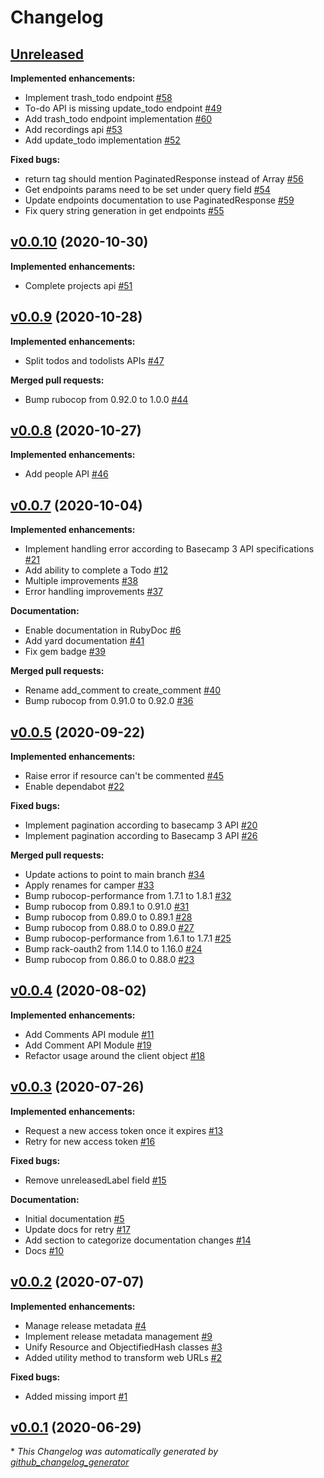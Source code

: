 # Changelog

## [Unreleased](https://github.com/renehernandez/camper/tree/HEAD)

**Implemented enhancements:**

- Implement trash\_todo endpoint [\#58](https://github.com/renehernandez/camper/issues/58)
- To-do API is missing update\_todo endpoint [\#49](https://github.com/renehernandez/camper/issues/49)
- Add trash\_todo endpoint implementation [\#60](https://github.com/renehernandez/camper/pull/60)
- Add recordings api [\#53](https://github.com/renehernandez/camper/pull/53)
- Add update\_todo implementation [\#52](https://github.com/renehernandez/camper/pull/52)

**Fixed bugs:**

- return tag should mention PaginatedResponse instead of Array [\#56](https://github.com/renehernandez/camper/issues/56)
- Get endpoints params need to be set under query field [\#54](https://github.com/renehernandez/camper/issues/54)
- Update endpoints documentation to use PaginatedResponse [\#59](https://github.com/renehernandez/camper/pull/59)
- Fix query string generation in get endpoints [\#55](https://github.com/renehernandez/camper/pull/55)

## [v0.0.10](https://github.com/renehernandez/camper/tree/v0.0.10) (2020-10-30)

**Implemented enhancements:**

- Complete projects api [\#51](https://github.com/renehernandez/camper/pull/51)

## [v0.0.9](https://github.com/renehernandez/camper/tree/v0.0.9) (2020-10-28)

**Implemented enhancements:**

- Split todos and todolists APIs [\#47](https://github.com/renehernandez/camper/pull/47)

**Merged pull requests:**

- Bump rubocop from 0.92.0 to 1.0.0 [\#44](https://github.com/renehernandez/camper/pull/44)

## [v0.0.8](https://github.com/renehernandez/camper/tree/v0.0.8) (2020-10-27)

**Implemented enhancements:**

- Add people API [\#46](https://github.com/renehernandez/camper/pull/46)

## [v0.0.7](https://github.com/renehernandez/camper/tree/v0.0.7) (2020-10-04)

**Implemented enhancements:**

- Implement handling error according to Basecamp 3 API specifications [\#21](https://github.com/renehernandez/camper/issues/21)
- Add ability to complete a Todo [\#12](https://github.com/renehernandez/camper/issues/12)
- Multiple improvements [\#38](https://github.com/renehernandez/camper/pull/38)
- Error handling improvements [\#37](https://github.com/renehernandez/camper/pull/37)

**Documentation:**

- Enable documentation in RubyDoc [\#6](https://github.com/renehernandez/camper/issues/6)
- Add yard documentation [\#41](https://github.com/renehernandez/camper/pull/41)
- Fix gem badge [\#39](https://github.com/renehernandez/camper/pull/39)

**Merged pull requests:**

- Rename add\_comment to create\_comment [\#40](https://github.com/renehernandez/camper/pull/40)
- Bump rubocop from 0.91.0 to 0.92.0 [\#36](https://github.com/renehernandez/camper/pull/36)

## [v0.0.5](https://github.com/renehernandez/camper/tree/v0.0.5) (2020-09-22)

**Implemented enhancements:**

- Raise error if resource can't be commented [\#45](https://github.com/renehernandez/camper/pull/45)
- Enable dependabot [\#22](https://github.com/renehernandez/camper/pull/22)

**Fixed bugs:**

- Implement pagination according to basecamp 3 API [\#20](https://github.com/renehernandez/camper/issues/20)
- Implement pagination according to Basecamp 3 API [\#26](https://github.com/renehernandez/camper/pull/26)

**Merged pull requests:**

- Update actions to point to main branch [\#34](https://github.com/renehernandez/camper/pull/34)
- Apply renames for camper [\#33](https://github.com/renehernandez/camper/pull/33)
- Bump rubocop-performance from 1.7.1 to 1.8.1 [\#32](https://github.com/renehernandez/camper/pull/32)
- Bump rubocop from 0.89.1 to 0.91.0 [\#31](https://github.com/renehernandez/camper/pull/31)
- Bump rubocop from 0.89.0 to 0.89.1 [\#28](https://github.com/renehernandez/camper/pull/28)
- Bump rubocop from 0.88.0 to 0.89.0 [\#27](https://github.com/renehernandez/camper/pull/27)
- Bump rubocop-performance from 1.6.1 to 1.7.1 [\#25](https://github.com/renehernandez/camper/pull/25)
- Bump rack-oauth2 from 1.14.0 to 1.16.0 [\#24](https://github.com/renehernandez/camper/pull/24)
- Bump rubocop from 0.86.0 to 0.88.0 [\#23](https://github.com/renehernandez/camper/pull/23)

## [v0.0.4](https://github.com/renehernandez/camper/tree/v0.0.4) (2020-08-02)

**Implemented enhancements:**

- Add Comments API module [\#11](https://github.com/renehernandez/camper/issues/11)
- Add Comment API Module [\#19](https://github.com/renehernandez/camper/pull/19)
- Refactor usage around the client object [\#18](https://github.com/renehernandez/camper/pull/18)

## [v0.0.3](https://github.com/renehernandez/camper/tree/v0.0.3) (2020-07-26)

**Implemented enhancements:**

- Request a new access token once it expires [\#13](https://github.com/renehernandez/camper/issues/13)
- Retry for new access token [\#16](https://github.com/renehernandez/camper/pull/16)

**Fixed bugs:**

- Remove unreleasedLabel field [\#15](https://github.com/renehernandez/camper/pull/15)

**Documentation:**

- Initial documentation [\#5](https://github.com/renehernandez/camper/issues/5)
- Update docs for retry [\#17](https://github.com/renehernandez/camper/pull/17)
- Add section to categorize documentation changes [\#14](https://github.com/renehernandez/camper/pull/14)
- Docs [\#10](https://github.com/renehernandez/camper/pull/10)

## [v0.0.2](https://github.com/renehernandez/camper/tree/v0.0.2) (2020-07-07)

**Implemented enhancements:**

- Manage release metadata [\#4](https://github.com/renehernandez/camper/issues/4)
- Implement release metadata management [\#9](https://github.com/renehernandez/camper/pull/9)
- Unify Resource and ObjectifiedHash classes [\#3](https://github.com/renehernandez/camper/pull/3)
- Added utility method to transform web URLs [\#2](https://github.com/renehernandez/camper/pull/2)

**Fixed bugs:**

- Added missing import [\#1](https://github.com/renehernandez/camper/pull/1)

## [v0.0.1](https://github.com/renehernandez/camper/tree/v0.0.1) (2020-06-29)



\* *This Changelog was automatically generated by [github_changelog_generator](https://github.com/github-changelog-generator/github-changelog-generator)*
